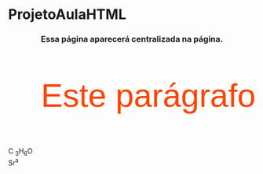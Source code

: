 # ProjetoAulaHTML
<!DOCTYPE html>
<html lang="en">
<head>
    <meta charset="UTF-8">
    <title>Centralização</title>
</head>
<body>
   <center><h3>Essa página aparecerá centralizada na página.</h3></center> 

   <p align="right" Style="color: orangered;font-Family:Arial,sans-serif;font-size:50pt">Este parágrafo</p>
   C <sub>3</sub>H<sub>6</sub>O<br>
   Sr<sup>a</sup><br>
</body>
</html>

